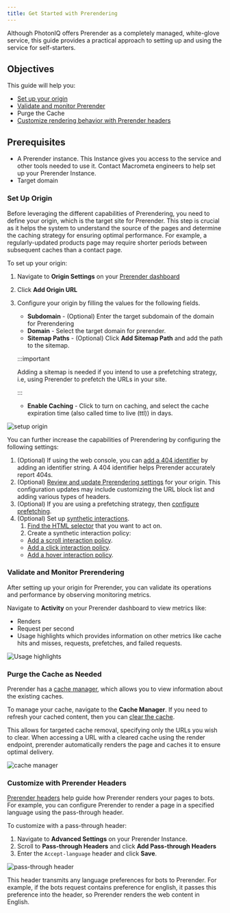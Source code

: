 ```yaml
---
title: Get Started with Prerendering
---
```


Although PhotonIQ offers Prerender as a completely managed, white-glove service, this guide provides a practical approach to setting up and using the service for self-starters.

## Objectives

This guide will help you:

- [Set up your origin](../07-prerendering-management/manage-origins/manage-origins.md)
- [Validate and monitor Prerender](../06-monitor-prerendering/validate-prerendering.md)
- Purge the Cache
- [Customize rendering behavior with Prerender headers](../03-features/02-prerendering-headers/index.md)

## Prerequisites

- A Prerender instance. This Instance gives you access to the service and other tools needed to use it. Contact Macrometa engineers to help set up your Prerender Instance.
- Target domain 


### Set Up Origin

Before leveraging the different capabilities of Prerendering, you need to define your origin, which is the target site for Prerender. This step is crucial as it helps the system to understand the source of the pages and determine the caching strategy for ensuring optimal performance. For example, a regularly-updated products page may require shorter periods between subsequent caches than a contact page. 

To set up your origin:

1. Navigate to **Origin Settings** on your [Prerender dashboard](../07-prerendering-management/index.md)
1. Click **Add Origin URL**
1. Configure your origin by filling the values for the following fields.
    - **Subdomain** - (Optional) Enter the target subdomain of the domain for Prerendering
    - **Domain** - Select the target domain for prerender.
    - **Sitemap Paths** - (Optional) Click **Add Sitemap Path** and add the path to the sitemap. 
    
    :::important
    
    Adding a sitemap is needed if you intend to use a prefetching strategy, i.e, using Prerender to prefetch the URLs in your site.

    :::
    - **Enable Caching** - Click to turn on caching, and select the cache expiration time (also called time to live (ttl)) in days.

![setup origin](/img/photoniq/prerendering/set-up-origin.png)

You can further increase the capabilities of Prerendering by configuring the following settings:

1. (Optional) If using the web console, you can [add a 404 identifier](../07-prerendering-management/manage-404-identifiers.md) by adding an identifier string. A 404 identifier helps Prerender accurately report 404s. 
1. (Optional) [Review and update Prerendering settings](../07-prerendering-management/prerendering-settings.md) for your origin. This configuration updates may include customizing the URL block list and adding various types of headers.
1. (Optional) If you are using a prefetching strategy, then [configure prefetching](../04-prerendering-strategies/01-prefetching/configure-prefetching.md).
1. (Optional) Set up [synthetic interactions](../03-features/01-synthetic-interactions/01-implementing-interaction/index.md).
   1. [Find the HTML selector](../03-features/01-synthetic-interactions/01-implementing-interaction/index.md) that you want to act on.
   2. Create a synthetic interaction policy:
    - [Add a scroll interaction policy](../03-features/01-synthetic-interactions/03-managing-synthetic-interaction-policies/manage-scroll-interactions.md).
    - [Add a click interaction policy](../03-features/01-synthetic-interactions/03-managing-synthetic-interaction-policies/manage-click-interactions.md).
    - [Add a hover interaction policy](../03-features/01-synthetic-interactions/03-managing-synthetic-interaction-policies/manage-hover-interactions.md).

### Validate and Monitor Prerendering

After setting up your origin for Prerender, you can validate its operations and performance by observing monitoring metrics.

Navigate to **Activity** on your Prerender dashboard to view metrics like:

- Renders
- Request per second
- Usage highlights which provides information on other metrics like cache hits and misses, requests, prefetches, and failed requests. 

![Usage highlights](/img/photoniq/prerendering/prerendering-metrics.png)

### Purge the Cache as Needed

Prerender has a [cache manager](../07-prerendering-management/manage-cache/manage-cache.md), which allows you to view information about the existing caches. 

To manage your cache, navigate to the **Cache Manager**. If you need to refresh your cached content, then you can [clear the cache](../07-prerendering-management/manage-cache/).

This allows for targeted cache removal, specifying only the URLs you wish to clear. When accessing a URL with a cleared cache using the render endpoint, prerender automatically renders the page and caches it to ensure optimal delivery.

![cache manager](/img/photoniq/prerendering/cache-manager.png)

### Customize with Prerender Headers

[Prerender headers](../03-features/02-prerendering-headers/index.md) help guide how Prerender renders your pages to bots. For example, you can configure Prerender to render a page in a specified language using the pass-through header. 

To customize with a pass-through header:
1. Navigate to **Advanced Settings** on your Prerender Instance.
1. Scroll to **Pass-through Headers** and click **Add Pass-through Headers**
1. Enter the `Accept-language` header and click **Save**.

![pass-through header](/img/photoniq/prerendering/accept-language.png)

This header transmits any language preferences for bots to Prerender. For example, if the bots request contains preference for english, it passes this preference into the header, so Prerender renders the web content in English.


